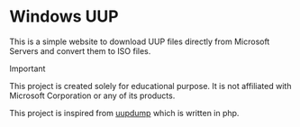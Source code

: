 # Windows UUP

This is a simple website to download UUP files directly from Microsoft Servers and convert them to ISO files.

> [!IMPORTANT]
> This project is created solely for educational purpose. It is not affiliated with Microsoft Corporation or any of its products.

This project is inspired from [uupdump](https://uupdump.net/) which is written in php.
